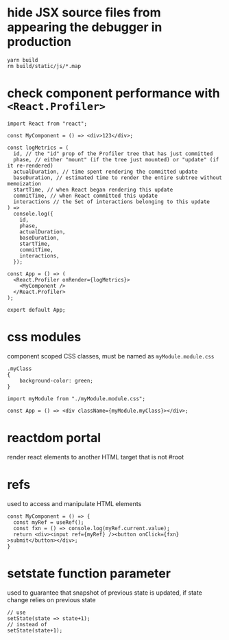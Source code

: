 # hide JSX source files from appearing the debugger in production

```
yarn build
rm build/static/js/*.map
```

# check component performance with `<React.Profiler>`

```
import React from "react";

const MyComponent = () => <div>123</div>;

const logMetrics = (
  id, // the "id" prop of the Profiler tree that has just committed
  phase, // either "mount" (if the tree just mounted) or "update" (if it re-rendered)
  actualDuration, // time spent rendering the committed update
  baseDuration, // estimated time to render the entire subtree without memoization
  startTime, // when React began rendering this update
  commitTime, // when React committed this update
  interactions // the Set of interactions belonging to this update
) =>
  console.log({
    id,
    phase,
    actualDuration,
    baseDuration,
    startTime,
    commitTime,
    interactions,
  });

const App = () => (
  <React.Profiler onRender={logMetrics}>
    <MyComponent />
  </React.Profiler>
);

export default App;
```

# css modules

component scoped CSS classes, must be named as `myModule.module.css`

```
.myClass
{
	background-color: green;
}
```

```
import myModule from "./myModule.module.css";

const App = () => <div className={myModule.myClass}></div>;
```

# reactdom portal

render react elements to another HTML target that is not #root

# refs

used to access and manipulate HTML elements

```
const MyComponent = () => {
  const myRef = useRef();
  const fxn = () => console.log(myRef.current.value);
  return <div><input ref={myRef} /><button onClick={fxn} >submit</button></div>;
}
```

# setstate function parameter

used to guarantee that snapshot of previous state is updated, if state change relies on previous state

```
// use
setState(state => state+1);
// instead of
setState(state+1);
```
